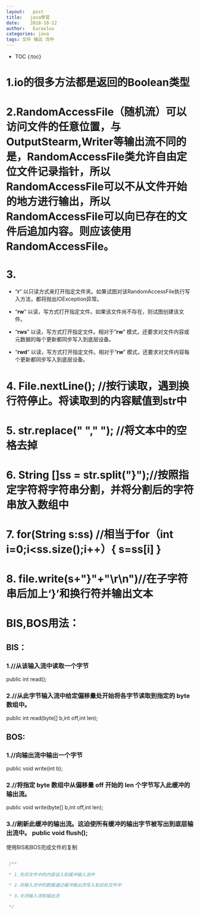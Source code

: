 ```yaml
---
layout:   post          
title:   java學習       
date:    2018-10-12       
author:   Euraxluo           
categories: java
tags: 文件 输出 流中
---
```

* TOC
{:toc}


# 1.io的很多方法都是返回的Boolean类型

# 2.RandomAccessFile（随机流）可以访问文件的任意位置，与OutputStearm,Writer等输出流不同的是，RandomAccessFile类允许自由定位文件记录指针，所以RandomAccessFile可以不从文件开始的地方进行输出，所以RandomAccessFile可以向已存在的文件后追加内容。则应该使用RandomAccessFile。 


# 3.



+ “**r**” 以只读方式来打开指定文件夹。如果试图对该RandomAccessFile执行写入方法，都将抛出IOException异常。

+ “**rw**” 以读，写方式打开指定文件。如果该文件尚不存在，则试图创建该文件。

+ “**rws**” 以读，写方式打开指定文件。相对于”**rw**” 模式，还要求对文件内容或元数据的每个更新都同步写入到底层设备。

+ “**rwd**” 以读，写方式打开指定文件。相对于”**rw**” 模式，还要求对文件内容每个更新都同步写入到底层设备。



# 4. File.nextLine();    //按行读取，遇到换行符停止。将读取到的内容赋值到str中                    

# 5. str.replace(" "," ");             //将文本中的空格去掉

# 6. String []ss = str.split("}");//按照指定字符将字符串分割，并将分割后的字符串放入数组中             

# 7. for(String s:ss) //相当于for（int i=0;i<ss.size();i++）{ s=ss[i] }

# 8.  file.write(s+"}"+"\r\n")//在子字符串后加上‘}’和换行符并输出文本







# BIS,BOS用法：



## BIS：



### 1.//从该输入流中读取一个字节



 public int read(); 



### 2.//从此字节输入流中给定偏移量处开始将各字节读取到指定的 byte 数组中。 



public int read(byte[] b,int off,int len); 



## BOS:



### 1.//向输出流中输出一个字节 



public void write(int b); 



### 2.//将指定 byte 数组中从偏移量 off 开始的 len 个字节写入此缓冲的输出流。 



public void write(byte[] b,int off,int len); 



### 3.//刷新此缓冲的输出流。这迫使所有缓冲的输出字节被写出到底层输出流中。 public void flush(); 



使用BIS和BOS完成文件的复制

```java

 /** 

 * 1.先将文件中的内容读入到缓冲输入流中 

 * 2.将输入流中的数据通过缓冲输出流写入到目标文件中 

 * 3.关闭输入流和输出流 

 */ 



```
